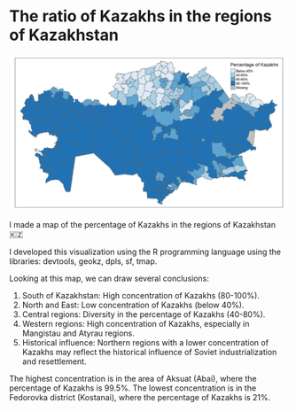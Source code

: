 # The ratio of Kazakhs in the regions of Kazakhstan

![](Audandar_Kazakh_Ratio.jpeg)

I made a map of the percentage of Kazakhs in the regions of Kazakhstan 🇰🇿 

I developed this visualization using the R programming language using the libraries: devtools, geokz, dpls, sf, tmap.

Looking at this map, we can draw several conclusions:

1. South of Kazakhstan: High concentration of Kazakhs (80-100%).
2. North and East: Low concentration of Kazakhs (below 40%).
3. Central regions: Diversity in the percentage of Kazakhs (40-80%).
4. Western regions: High concentration of Kazakhs, especially in Mangistau and Atyrau regions.
5. Historical influence: Northern regions with a lower concentration of Kazakhs may reflect the historical influence of Soviet industrialization and resettlement.

The highest concentration is in the area of Aksuat (Abai), where the percentage of Kazakhs is 99.5%.
The lowest concentration is in the Fedorovka district (Kostanai), where the percentage of Kazakhs is 21%. ​
